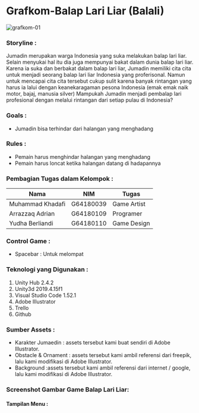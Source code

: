 # Grafkom-Balap Lari Liar (Balali)

![grafkom-01](https://user-images.githubusercontent.com/60167974/103504801-12eee980-4e8b-11eb-8a37-e71685510379.png)

### Storyline :
Jumadin merupakan warga Indonesia yang suka melakukan balap lari liar. Selain menyukai hal itu dia juga mempunyai bakat dalam dunia balap lari liar. Karena ia suka dan berbakat dalam balap lari liar, Jumadin memiliki cita cita untuk menjadi seorang balap lari liar Indonesia yang proferisonal. Namun untuk mencapai cita cita tersebut cukup sulit karena banyak rintangan yang harus ia lalui dengan keanekaragaman pesona Indonesia (emak emak naik motor, bajaj, manusia silver) Mampukah Jumadin menjadi pembalap lari profesional dengan melalui rintangan dari setiap pulau di Indonesia?

### Goals :
- Jumadin bisa terhindar dari halangan yang menghadang 

### Rules :
- Pemain harus menghindar halangan yang menghadang
- Pemain harus loncat ketika halangan datang di hadapannya

### Pembagian Tugas dalam Kelompok :
| Nama | NIM | Tugas |
| ------------- | ------------- |------------- |
| Muhammad Khadafi | G64180039 | Game Artist |
| Arrazzaq Adrian | G64180109 | Programer |
| Yudha Berliandi | G64180110 | Game Design  |

### Control Game :
- Spacebar : Untuk melompat

### Teknologi yang Digunakan :
1. Unity Hub 2.4.2
2. Unity3d 2019.4.15f1
3. Visual Studio Code 1.52.1
4. Adobe Illustrator
5. Trello
6. Github

### Sumber Assets :
- Karakter Jumaedin : assets tersebut kami buat sendiri di Adobe Illustrator.
- Obstacle & Ornament : assets tersebut kami ambil referensi dari freepik, lalu kami modifikasi di Adobe Illustrator.
- Background :assets tersebut kami ambil referensi dari internet / google, lalu kami modifikasi di Adobe Illustrator.

### Screenshot Gambar Game Balap Lari Liar:
#### Tampilan Menu :

